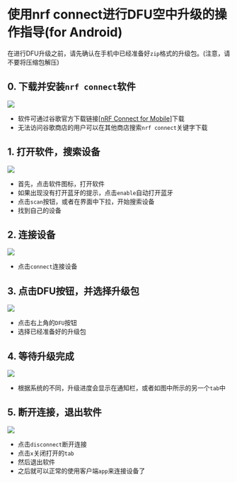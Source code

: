 # 使用nrf connect进行DFU空中升级的操作指导(for Android)

在进行DFU升级之前，请先确认在手机中已经准备好`zip`格式的升级包。(注意，请不要将压缩包解压)

## 0. 下载并安装`nrf connect`软件

![](./pic/icon.webp)

- 软件可通过谷歌官方下载链接[[nRF Connect for Mobile]](https://play.google.com/store/apps/details?id=no.nordicsemi.android.mcp)下载
- 无法访问谷歌商店的用户可以在其他商店搜索`nrf connect`关键字下载

## 1. 打开软件，搜索设备

![](./pic/GIF1.gif)

- 首先，点击软件图标，打开软件
- 如果出现没有打开蓝牙的提示，点击`enable`自动打开蓝牙
- 点击`scan`按钮，或者在界面中下拉，开始搜索设备
- 找到自己的设备



## 2. 连接设备

![](./pic/GIF2.gif)

- 点击`connect`连接设备



## 3. 点击DFU按钮，并选择升级包

![](./pic/GIF3.gif)

- 点击右上角的`DFU`按钮
- 选择已经准备好的升级包



## 4. 等待升级完成

![](./pic/GIF4.gif)

- 根据系统的不同，升级进度会显示在通知栏，或者如图中所示的另一个`tab`中



## 5. 断开连接，退出软件

![](./pic/GIF5.gif)

- 点击`disconnect`断开连接
- 点击`x`关闭打开的`tab`
- 然后退出软件
- 之后就可以正常的使用客户端`app`来连接设备了



